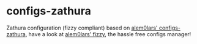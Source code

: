 # configs-zathura

Zathura configuration (fizzy compliant) based on [alem0lars' configs-zathura](https://github.com/alem0lars/configs-zathura), have a look at [alem0lars' fizzy](https://github.com/alem0lars/fizzy), the hassle free configs manager!
